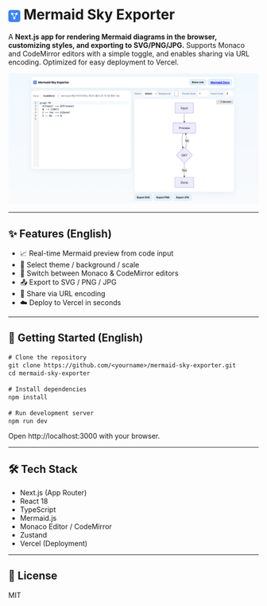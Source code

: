 # <img src="/public/favicon.svg" alt="Mermaid Sky Exporter" width="24" height="24" style="vertical-align: middle;" /> Mermaid Sky Exporter

A **Next.js app for rendering Mermaid diagrams in the browser, customizing styles, and exporting to SVG/PNG/JPG.**
Supports Monaco and CodeMirror editors with a simple toggle, and enables sharing via URL encoding.
Optimized for easy deployment to Vercel.

<img src="/public/homepage.png" alt="Mermaid Sky Exporter Homepage" />

---

## ✨ Features (English)

- 📈 Real-time Mermaid preview from code input
- 🎨 Select theme / background / scale
- 📝 Switch between Monaco & CodeMirror editors
- 📤 Export to SVG / PNG / JPG
- 🔗 Share via URL encoding
- ☁️ Deploy to Vercel in seconds

---

## 🚀 Getting Started (English)

```
# Clone the repository
git clone https://github.com/<yourname>/mermaid-sky-exporter.git
cd mermaid-sky-exporter

# Install dependencies
npm install

# Run development server
npm run dev
```

Open http://localhost:3000 with your browser.

---

## 🛠 Tech Stack

- Next.js (App Router)
- React 18
- TypeScript
- Mermaid.js
- Monaco Editor / CodeMirror
- Zustand
- Vercel (Deployment)

---

## 📄 License

MIT
